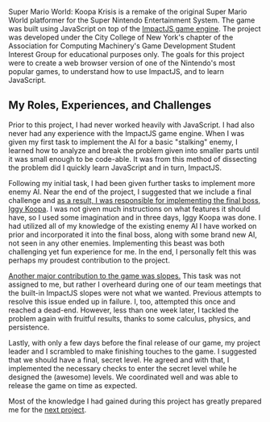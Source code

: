 Super Mario World: Koopa Krisis is a remake of the original Super Mario World platformer for the Super Nintendo Entertainment System. The game was built using JavaScript on top of the [ImpactJS game engine](http://impactjs.com). The project was developed under the City College of New York's chapter of the Association for Computing Machinery's Game Development Student Interest Group for educational purposes only. The goals for this project were to create a web browser version of one of the Nintendo's most popular games, to understand how to use ImpactJS, and to learn JavaScript.


My Roles, Experiences, and Challenges
---
Prior to this project, I had never worked heavily with JavaScript. I had also never had any experience with the ImpactJS game engine. When I was given my first task to implement the AI for a basic "stalking" enemy, I learned how to analyze and break the problem given into smaller parts until it was small enough to be code-able. It was from this method of dissecting the problem did I quickly learn JavaScript and in turn, ImpactJS.

Following my initial task, I had been given further tasks to implement more enemy AI. Near the end of the project, I suggested that we include a final challenge and [as a result, I was responsible for implementing the final boss](http://bitbucket.org/DrkSephy/smw-koopa-krisis/history-node/1544cd73a481/lib/game/entities/enemies/iggy_koopa.js), [Iggy Koopa](http://bitbucket.org/DrkSephy/smw-koopa-krisis/src/1544cd73a481/lib/game/entities/enemies/iggy_koopa.js). I was not given much instructions on what features it should have, so I used some imagination and in three days, Iggy Koopa was done. I had utilized all of my knowledge of the existing enemy AI I have worked on prior and incorporated it into the final boss, along with some brand new AI, not seen in any other enemies. Implementing this beast was both challenging yet fun experience for me. In the end, I personally felt this was perhaps my proudest contribution to the project.

[Another major contribution to the game was slopes.](http://bitbucket.org/DrkSephy/smw-koopa-krisis/commits/all?search=slope) This task was not assigned to me, but rather I overheard during one of our team meetings that the built-in ImpactJS slopes were not what we wanted. Previous attempts to resolve this issue ended up in failure. I, too, attempted this once and reached a dead-end. However, less than one week later, I tackled the problem again with fruitful results, thanks to some calculus, physics, and persistence.

Lastly, with only a few days before the final release of our game, my project leader and I scrambled to make finishing touches to the game. I suggested that we should have a final, secret level. He agreed and with that, I implemented the necessary checks to enter the secret level while he designed the (awesome) levels. We coordinated well and was able to release the game on time as expected.

Most of the knowledge I had gained during this project has greatly prepared me for the [next project](/projects/fire_emblem_chronicles_of_the_abyss).
